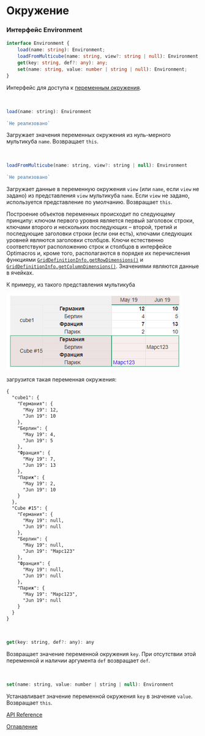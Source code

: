 # Окружение

### Интерфейс Environment<a name="Environment"></a>
```ts
interface Environment {
	load(name: string): Environment;
	loadFromMulticube(name: string, view?: string | null): Environment;
	get(key: string, def?: any): any;
	set(name: string, value: number | string | null): Environment;
}
```
Интерфейс для доступа к [переменным окружения](https://ru.wikipedia.org/wiki/%D0%9F%D0%B5%D1%80%D0%B5%D0%BC%D0%B5%D0%BD%D0%BD%D0%B0%D1%8F_%D1%81%D1%80%D0%B5%D0%B4%D1%8B).

&nbsp;

```js
load(name: string): Environment
```
```ts
`Не реализовано`
```

Загружает значения переменных окружения из нуль-мерного мультикуба `name`. Возвращает `this`.

&nbsp;

```js
loadFromMulticube(name: string, view?: string | null): Environment
```
```ts
`Не реализовано`
```

Загружает данные в переменную окружения `view` (или `name`, если `view` не задано) из представления `view` мультикуба `name`. Если `view` не задано, используется представление по умолчанию.   Возвращает `this`.

Построение объектов переменных происходит по следующему принципу: ключом первого уровня является первый заголовок строки, ключами второго и нескольких последующих – второй, третий и последующие заголовки строки (если они есть), ключами следующих уровней являются заголовки столбцов. Ключи естественно соответствуют расположению строк и столбцов в интерфейсе Optimacros и, кроме того, располагаются в порядке их перечисления функциями [`GridDefinitionInfo.getRowDimensions()`](./views.md#GridDefinitionInfo.getRowDimensions) и [`GridDefinitionInfo.getColumnDimensions()`](./views.md#GridDefinitionInfo.getColumnDimensions). Значениями являются данные в ячейках.

К примеру, из такого представления мультикуба

![Пример мультикуба](./pic/loadFromMulticubeExample.png)

загрузится такая переменная окружения:

```
{
  "cube1": {
    "Германия": {
      "May 19": 12,
      "Jun 19": 10
    },
    "Берлин": {
      "May 19": 4,
      "Jun 19": 5
    },
    "Франция": {
      "May 19": 7,
      "Jun 19": 13
    },
    "Париж": {
      "May 19": 2,
      "Jun 19": 10
    }
  },
  "Cube #15": {
    "Германия": {
      "May 19": null,
      "Jun 19": null
    },
    "Берлин": {
      "May 19": null,
      "Jun 19": "Марс123"
    },
    "Франция": {
      "May 19": null,
      "Jun 19": null
    },
    "Париж": {
      "May 19": "Марс123",
      "Jun 19": null
    }
  }
}
```

&nbsp;
	
```js
get(key: string, def?: any): any
```
Возвращает значение переменной окружения `key`. При отсутствии этой переменной и наличии аргумента `def` возвращает `def`.

&nbsp;

```js
set(name: string, value: number | string | null): Environment
```
Устанавливает значение переменной окружения `key` в значение `value`. Возвращает `this`.


[API Reference](API.md)

[Оглавление](../README.md)